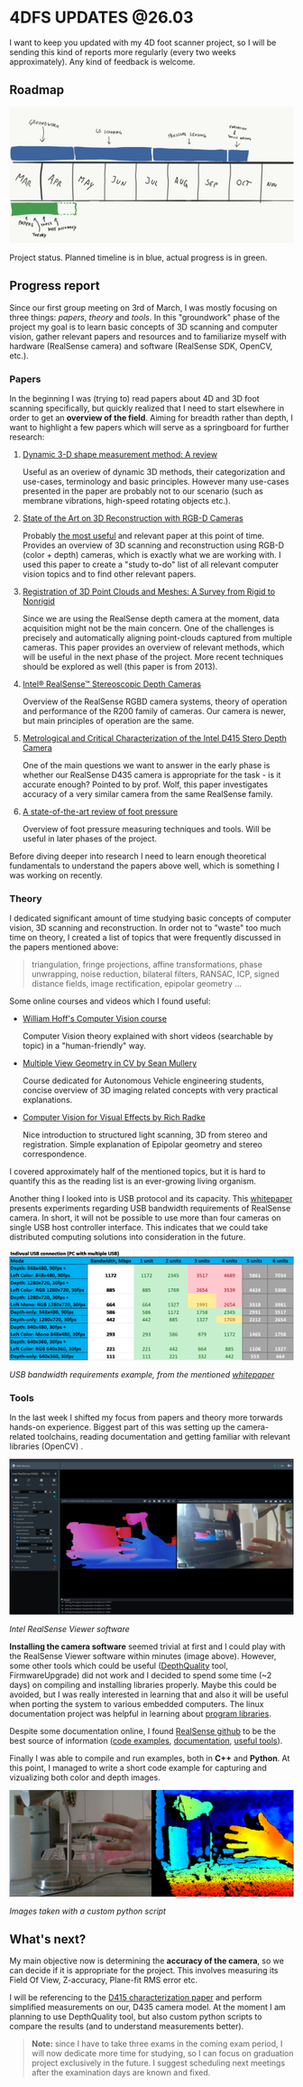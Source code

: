 # 4DFS UPDATES @26.03



I want to keep you updated with my 4D foot scanner project, so I will be sending this kind of reports more regularly  (every two weeks approximately). Any kind of feedback is welcome.



## Roadmap

![](updates1_res/roadmap_cropped.png)

Project status. Planned timeline is in blue, actual progress is in green.



## Progress report

Since our first group meeting on 3rd of March, I was mostly focusing on three things: *papers*, *theory* and *tools*. In this "groundwork" phase of the project my goal is to learn basic concepts of 3D scanning and computer vision, gather relevant papers and resources and to familiarize myself with hardware (RealSense camera) and software (RealSense SDK, OpenCV, etc.).

### Papers

In the beginning I was (trying to) read papers about 4D and 3D foot scanning specifically, but quickly realized that I need to start elsewhere in order to get an **overview of the field**. Aiming for breadth rather than depth, I want to highlight a few papers which will serve as a springboard for further research:

1. [Dynamic 3-D shape measurement method: A review][1]

   Useful as an overiew of dynamic 3D methods, their categorization and use-cases, terminology and basic principles. However many use-cases presented in the paper are probably not to our scenario (such as membrane vibrations, high-speed rotating objects etc.).

2. [State of the Art on 3D Reconstruction with RGB-D Cameras][2]

   Probably <u>the most useful</u> and relevant paper at this point of time. Provides an overview of 3D scanning and reconstruction using RGB-D (color + depth) cameras, which is exactly what we are working with. I used this paper to create a "study to-do" list of all relevant computer vision topics and to find other relevant papers.

3. [Registration of 3D Point Clouds and Meshes: A Survey from Rigid to Nonrigid][3]

   Since we are using the RealSense depth camera at the moment, data acquisition might not be the main concern. One of the challenges is precisely and automatically aligning point-clouds captured from multiple cameras. This paper provides an overview of relevant methods, which will be useful in the next phase of the project. More recent techniques should be explored as well (this paper is from 2013).

4. [Intel® RealSense™ Stereoscopic Depth Cameras][4]

   Overview of the RealSense RGBD camera systems, theory of operation and performance of the R200 family of cameras. Our camera is newer, but main principles of operation are the same.

5. [Metrological and Critical Characterization of the Intel D415 Stero Depth Camera][5]

   One of the main questions we want to answer in the early phase is whether our RealSense D435 camera is appropriate for the task - is it accurate enough? Pointed to by prof. Wolf, this paper investigates accuracy of a very similar camera from the same RealSense family.

6. [A state-of-the-art review of foot pressure][6]

   Overview of foot pressure measuring techniques and tools. Will be useful in later phases of the project.



Before diving deeper into research I need to learn enough theoretical fundamentals to understand the papers above well, which is something I was working on recently.



[1]: https://www.sciencedirect.com/science/article/abs/pii/S014381660900075X
[2]: https://www.researchgate.net/publication/325488173_State_of_the_Art_on_3D_Reconstruction_with_RGB-D_Cameras
[3]: https://ieeexplore.ieee.org/document/6361384/citations?tabFilter=patents
[4]: http://openaccess.thecvf.com/content_cvpr_2017_workshops/w15/html/Keselman_Intel_RealSense_Stereoscopic_CVPR_2017_paper.html
[5]: https://www.mdpi.com/1424-8220/19/3/489
[6]: https://www.sciencedirect.com/science/article/pii/S1268773118300857





### Theory

I dedicated significant amount of time studying basic concepts of computer vision, 3D scanning and reconstruction. In order not to "waste" too much time on theory, I created a list of topics that were frequently discussed in the papers mentioned above:

> triangulation, fringe projections, affine transformations, phase unwrapping, noise reduction, bilateral filters, RANSAC, ICP, signed distance fields, image rectification, epipolar geometry ...



Some online courses and videos which I found useful:

- [William Hoff's Computer Vision course](https://www.youtube.com/playlist?list=PL4B3F8D4A5CAD8DA3) 

  Computer Vision theory explained with short videos (searchable by topic) in a "human-friendly" way.

- [Multiple View Geometry in CV by Sean Mullery](https://www.youtube.com/playlist?list=PLyH-5mHPFffFvCCZcbdWXAb_cTy4ZG3Dj)

  Course dedicated for Autonomous Vehicle engineering students, concise overview of 3D imaging related concepts with very practical explanations.

- [Computer Vision for Visual Effects by Rich Radke](https://www.youtube.com/playlist?list=PLBvTHNwPbOAMWMVEAk5rvRoAIguPD7fmF)

  Nice introduction to structured light scanning, 3D from stereo and registration. Simple explanation of Epipolar geometry and stereo correspondence.



I covered approximately half of the mentioned topics, but it is hard to quantify this as the reading list is an ever-growing living organism.

Another thing I looked into is USB protocol and its capacity. This [whitepaper](https://dev.intelrealsense.com/docs/multiple-depth-cameras-configuration) presents experiments regarding USB bandwidth requirements of RealSense camera. In short, it will not be possible to use more than four cameras on single USB host controller interface. This indicates that we could take distributed computing solutions into consideration in the future.



![](updates1_res/USBtests.png)

*USB bandwidth requirements example, from the mentioned [whitepaper](https://dev.intelrealsense.com/docs/multiple-depth-cameras-configuration)* 



### Tools

In the last week I shifted my focus from papers and theory more torwards hands-on experience. Biggest part of this was setting up the camera-related toolchains, reading documentation and getting familiar with relevant libraries (OpenCV) .



![RealSenseViewer](updates1_res/RealSenseViewer.png)

*Intel RealSense Viewer software*



**Installing the camera software** seemed trivial at first and I could play with the RealSense Viewer software within minutes (image above). However, some other tools which could be useful ([DepthQuality](https://github.com/IntelRealSense/librealsense/tree/master/tools/depth-quality) tool, FirmwareUpgrade) did not work and I decided to spend some time (~2 days) on compiling and installing libraries properly. Maybe this could be avoided, but I was really interested in learning that and also it will be useful when porting the system to various embedded computers. The linux documentation project was helpful in learning about [program libraries](http://tldp.org/HOWTO/Program-Library-HOWTO/index.html).

Despite some documentation online, I found [RealSense github](https://github.com/IntelRealSense/librealsense) to be the best source of information ([code examples](https://github.com/IntelRealSense/librealsense/tree/master/examples ), [documentation](https://github.com/IntelRealSense/librealsense/tree/master/doc ), [useful tools](https://github.com/IntelRealSense/librealsense/tree/master/tools )). 

Finally I was able to compile and run examples, both in **C++** and **Python**. At this point, I managed to write a short code example for capturing and vizualizing both color and depth images.



![](updates1_res/python_realsense.png)

*Images taken with a custom python script*



## What's next?

My main objective now is determining the **accuracy of the camera**, so we can decide if it is appropriate for the project. This involves measuring its Field Of View, Z-accuracy, Plane-fit RMS error etc. 

I will be referencing to the [D415 characterization paper](https://www.mdpi.com/1424-8220/19/3/489/xml) and perform simplified measurements on our, D435 camera model. At the moment I am planning to use DepthQuality tool, but also custom python scripts to compare the results (and to understand measurements better).



> **Note:** since I have to take three exams in the coming exam period, I will now dedicate more time for studying, so I can focus on graduation project exclusively in the future. I suggest scheduling next meetings after the examination days are known and fixed.

